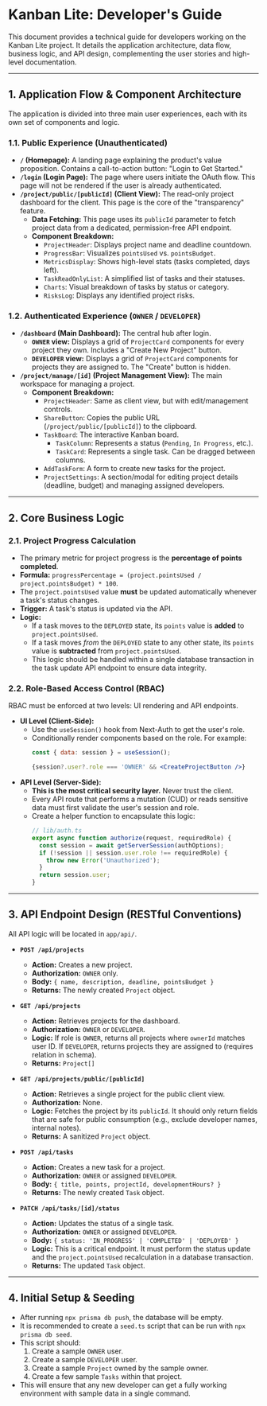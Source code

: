 
# Kanban Lite: Developer's Guide

This document provides a technical guide for developers working on the Kanban Lite project. It details the application architecture, data flow, business logic, and API design, complementing the user stories and high-level documentation.

---

## 1. Application Flow & Component Architecture

The application is divided into three main user experiences, each with its own set of components and logic.

### 1.1. Public Experience (Unauthenticated)

-   **`/` (Homepage):** A landing page explaining the product's value proposition. Contains a call-to-action button: "Login to Get Started."
-   **`/login` (Login Page):** The page where users initiate the OAuth flow. This page will not be rendered if the user is already authenticated.
-   **`/project/public/[publicId]` (Client View):** The read-only project dashboard for the client. This page is the core of the "transparency" feature.
    -   **Data Fetching:** This page uses its `publicId` parameter to fetch project data from a dedicated, permission-free API endpoint.
    -   **Component Breakdown:**
        -   `ProjectHeader`: Displays project name and deadline countdown.
        -   `ProgressBar`: Visualizes `pointsUsed` vs. `pointsBudget`.
        -   `MetricsDisplay`: Shows high-level stats (tasks completed, days left).
        -   `TaskReadOnlyList`: A simplified list of tasks and their statuses.
        -   `Charts`: Visual breakdown of tasks by status or category.
        -   `RisksLog`: Displays any identified project risks.

### 1.2. Authenticated Experience (`OWNER` / `DEVELOPER`)

-   **`/dashboard` (Main Dashboard):** The central hub after login.
    -   **`OWNER` view:** Displays a grid of `ProjectCard` components for every project they own. Includes a "Create New Project" button.
    -   **`DEVELOPER` view:** Displays a grid of `ProjectCard` components for projects they are assigned to. The "Create" button is hidden.
-   **`/project/manage/[id]` (Project Management View):** The main workspace for managing a project.
    -   **Component Breakdown:**
        -   `ProjectHeader`: Same as client view, but with edit/management controls.
        -   `ShareButton`: Copies the public URL (`/project/public/[publicId]`) to the clipboard.
        -   `TaskBoard`: The interactive Kanban board.
            -   `TaskColumn`: Represents a status (`Pending`, `In Progress`, etc.).
            -   `TaskCard`: Represents a single task. Can be dragged between columns.
        -   `AddTaskForm`: A form to create new tasks for the project.
        -   `ProjectSettings`: A section/modal for editing project details (deadline, budget) and managing assigned developers.

---

## 2. Core Business Logic

### 2.1. Project Progress Calculation

-   The primary metric for project progress is the **percentage of points completed**.
-   **Formula:** `progressPercentage = (project.pointsUsed / project.pointsBudget) * 100`.
-   The `project.pointsUsed` value **must** be updated automatically whenever a task's status changes.
-   **Trigger:** A task's status is updated via the API.
-   **Logic:**
    -   If a task moves to the `DEPLOYED` state, its `points` value is **added** to `project.pointsUsed`.
    -   If a task moves *from* the `DEPLOYED` state to any other state, its `points` value is **subtracted** from `project.pointsUsed`.
    -   This logic should be handled within a single database transaction in the task update API endpoint to ensure data integrity.

### 2.2. Role-Based Access Control (RBAC)

RBAC must be enforced at two levels: UI rendering and API endpoints.

-   **UI Level (Client-Side):**
    -   Use the `useSession()` hook from Next-Auth to get the user's role.
    -   Conditionally render components based on the role. For example:
        ```jsx
        const { data: session } = useSession();
        
        {session?.user?.role === 'OWNER' && <CreateProjectButton />}
        ```
-   **API Level (Server-Side):**
    -   **This is the most critical security layer.** Never trust the client.
    -   Every API route that performs a mutation (CUD) or reads sensitive data must first validate the user's session and role.
    -   Create a helper function to encapsulate this logic:
        ```typescript
        // lib/auth.ts
        export async function authorize(request, requiredRole) {
          const session = await getServerSession(authOptions);
          if (!session || session.user.role !== requiredRole) {
            throw new Error('Unauthorized');
          }
          return session.user;
        }
        ```

---

## 3. API Endpoint Design (RESTful Conventions)

All API logic will be located in `app/api/`.

-   **`POST /api/projects`**
    -   **Action:** Creates a new project.
    -   **Authorization:** `OWNER` only.
    -   **Body:** `{ name, description, deadline, pointsBudget }`
    -   **Returns:** The newly created `Project` object.

-   **`GET /api/projects`**
    -   **Action:** Retrieves projects for the dashboard.
    -   **Authorization:** `OWNER` or `DEVELOPER`.
    -   **Logic:** If role is `OWNER`, returns all projects where `ownerId` matches user ID. If `DEVELOPER`, returns projects they are assigned to (requires relation in schema).
    -   **Returns:** `Project[]`

-   **`GET /api/projects/public/[publicId]`**
    -   **Action:** Retrieves a single project for the public client view.
    -   **Authorization:** None.
    -   **Logic:** Fetches the project by its `publicId`. It should only return fields that are safe for public consumption (e.g., exclude developer names, internal notes).
    -   **Returns:** A sanitized `Project` object.

-   **`POST /api/tasks`**
    -   **Action:** Creates a new task for a project.
    -   **Authorization:** `OWNER` or assigned `DEVELOPER`.
    -   **Body:** `{ title, points, projectId, developmentHours? }`
    -   **Returns:** The newly created `Task` object.

-   **`PATCH /api/tasks/[id]/status`**
    -   **Action:** Updates the status of a single task.
    -   **Authorization:** `OWNER` or assigned `DEVELOPER`.
    -   **Body:** `{ status: 'IN_PROGRESS' | 'COMPLETED' | 'DEPLOYED' }`
    -   **Logic:** This is a critical endpoint. It must perform the status update and the `project.pointsUsed` recalculation in a database transaction.
    -   **Returns:** The updated `Task` object.

---

## 4. Initial Setup & Seeding

-   After running `npx prisma db push`, the database will be empty.
-   It is recommended to create a `seed.ts` script that can be run with `npx prisma db seed`.
-   This script should:
    1.  Create a sample `OWNER` user.
    2.  Create a sample `DEVELOPER` user.
    3.  Create a sample `Project` owned by the sample owner.
    4.  Create a few sample `Tasks` within that project.
-   This will ensure that any new developer can get a fully working environment with sample data in a single command.
